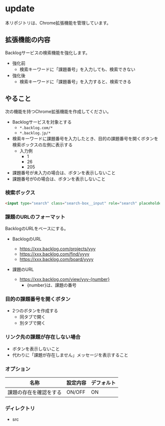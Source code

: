 # update

本リポジトリは、Chrome拡張機能を管理しています。

## 拡張機能の内容

Backlogサービスの検索機能を強化します。

- 強化前
  - 検索キーワードに「課題番号」を入力しても、検索できない
- 強化後
  - 検索キーワードに「課題番号」を入力すると、検索できる

## やること

次の機能を持つChrome拡張機能を作成してください。

- Backlogサービスを対象とする
  - `*.backlog.com/*`
  - `*.backlog.jp/*`
- 検索キーワードに課題番号を入力したとき、目的の課題番号を開くボタンを検索ボックスの左側に表示する
  - 入力例
    - 1
    - 26
    - 205
- 課題番号が未入力の場合は、ボタンを表示しないこと
- 課題番号が0の場合は、ボタンを表示しないこと

### 検索ボックス

```html
<input type="search" class="search-box__input" role="search" placeholder="全体からキーワード検索" value="" id="globalSearch" name="searchProject" autocomplete="off" data-backlog-enhanced="true">
```

### 課題のURLのフォーマット

BacklogのURLをベースにする。

- BacklogのURL
  - https://xxx.backlog.com/projects/yyy
  - https://xxx.backlog.com/find/yyyy
  - https://xxx.backlog.com/board/yyyy

- 課題のURL
  - https://xxx.backlog.com/view/yyy-{number}
    - {number}は、課題の番号

### 目的の課題番号を開くボタン

- 2つのボタンを作成する
  - 同タブで開く
  - 別タブで開く

### リンク先の課題が存在しない場合

- ボタンを表示しないこと
- 代わりに「課題が存在しません」メッセージを表示すること

### オプション

| 名称 | 設定内容 | デフォルト |
| --- | --- | --- |
| 課題の存在を確認をする | ON/OFF | ON |


### ディレクトリ

- src
